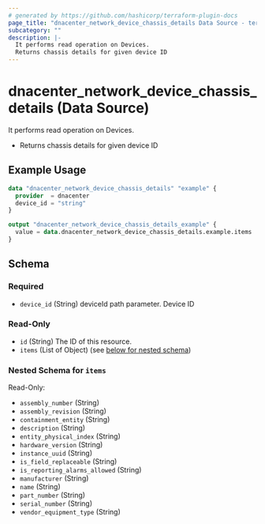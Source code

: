 ```yaml
---
# generated by https://github.com/hashicorp/terraform-plugin-docs
page_title: "dnacenter_network_device_chassis_details Data Source - terraform-provider-dnacenter"
subcategory: ""
description: |-
  It performs read operation on Devices.
  Returns chassis details for given device ID
---
```


# dnacenter_network_device_chassis_details (Data Source)

It performs read operation on Devices.

- Returns chassis details for given device ID

## Example Usage

```terraform
data "dnacenter_network_device_chassis_details" "example" {
  provider  = dnacenter
  device_id = "string"
}

output "dnacenter_network_device_chassis_details_example" {
  value = data.dnacenter_network_device_chassis_details.example.items
}
```

<!-- schema generated by tfplugindocs -->
## Schema

### Required

- `device_id` (String) deviceId path parameter. Device ID

### Read-Only

- `id` (String) The ID of this resource.
- `items` (List of Object) (see [below for nested schema](#nestedatt--items))

<a id="nestedatt--items"></a>
### Nested Schema for `items`

Read-Only:

- `assembly_number` (String)
- `assembly_revision` (String)
- `containment_entity` (String)
- `description` (String)
- `entity_physical_index` (String)
- `hardware_version` (String)
- `instance_uuid` (String)
- `is_field_replaceable` (String)
- `is_reporting_alarms_allowed` (String)
- `manufacturer` (String)
- `name` (String)
- `part_number` (String)
- `serial_number` (String)
- `vendor_equipment_type` (String)


